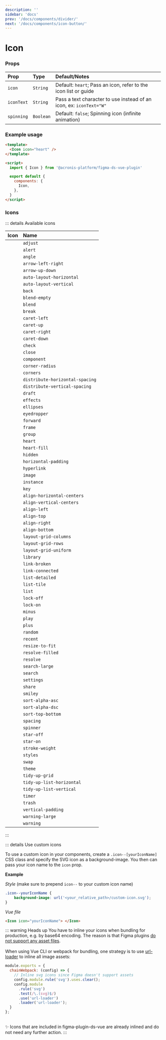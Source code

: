 ```yaml
---
description: ''
sidebar: 'docs'
prev: '/docs/components/divider/'
next: '/docs/components/icon-button/'
---
```


# Icon

<ComponentWrapper>
<Icon icon="heart"/>
<Icon iconText="W"/>
</ComponentWrapper>

### Props

| Prop       | Type      | Default/Notes                                                       |
| :--------- | :-------- | :------------------------------------------------------------------ |
| `icon`     | `String`  | Default: `heart`; Pass an icon, refer to the icon list or guide     |
| `iconText` | `String`  | Pass a text character to use instead of an icon, ex: `iconText="W"` |
| `spinning` | `Boolean` | Default: `false`; Spinning icon (infinite animation)                |

### Example usage

```html
<template>
  <Icon icon="heart" />
</template>

<script>
  import { Icon } from '@acronis-platform/figma-ds-vue-plugin'

  export default {
    components: {
      Icon,
    },
  }
</script>
```

### Icons

::: details Available icons

|                     Icon                     | Name                            |
| :------------------------------------------: | :------------------------------ |
|            <Icon icon="adjust"/>             | `adjust`                        |
|             <Icon icon="alert"/>             | `alert`                         |
|             <Icon icon="angle"/>             | `angle`                         |
|       <Icon icon="arrow-left-right"/>        | `arrow-left-right`              |
|         <Icon icon="arrow-up-down"/>         | `arrow-up-down`                 |
|    <Icon icon="auto-layout-horizontal"/>     | `auto-layout-horizontal`        |
|     <Icon icon="auto-layout-vertical"/>      | `auto-layout-vertical`          |
|             <Icon icon="back"/>              | `back`                          |
|          <Icon icon="blend-empty"/>          | `blend-empty`                   |
|             <Icon icon="blend"/>             | `blend`                         |
|             <Icon icon="break"/>             | `break`                         |
|          <Icon icon="caret-left"/>           | `caret-left`                    |
|           <Icon icon="caret-up"/>            | `caret-up`                      |
|          <Icon icon="caret-right"/>          | `caret-right`                   |
|          <Icon icon="caret-down"/>           | `caret-down`                    |
|             <Icon icon="check"/>             | `check`                         |
|             <Icon icon="close"/>             | `close`                         |
|           <Icon icon="component"/>           | `component`                     |
|         <Icon icon="corner-radius"/>         | `corner-radius`                 |
|            <Icon icon="corners"/>            | `corners`                       |
| <Icon icon="distribute-horizontal-spacing"/> | `distribute-horizontal-spacing` |
|  <Icon icon="distribute-vertical-spacing"/>  | `distribute-vertical-spacing`   |
|             <Icon icon="draft"/>             | `draft`                         |
|            <Icon icon="effects"/>            | `effects`                       |
|           <Icon icon="ellipses"/>            | `ellipses`                      |
|          <Icon icon="eyedropper"/>           | `eyedropper`                    |
|            <Icon icon="forward"/>            | `forward`                       |
|             <Icon icon="frame"/>             | `frame`                         |
|             <Icon icon="group"/>             | `group`                         |
|             <Icon icon="heart"/>             | `heart`                         |
|          <Icon icon="heart-fill"/>           | `heart-fill`                    |
|            <Icon icon="hidden"/>             | `hidden`                        |
|      <Icon icon="horizontal-padding"/>       | `horizontal-padding`            |
|           <Icon icon="hyperlink"/>           | `hyperlink`                     |
|             <Icon icon="image"/>             | `image`                         |
|           <Icon icon="instance"/>            | `instance`                      |
|              <Icon icon="key"/>              | `key`                           |
|   <Icon icon="align-horizontal-centers"/>    | `align-horizontal-centers`      |
|    <Icon icon="align-vertical-centers"/>     | `align-vertical-centers`        |
|          <Icon icon="align-left"/>           | `align-left`                    |
|           <Icon icon="align-top"/>           | `align-top`                     |
|          <Icon icon="align-right"/>          | `align-right`                   |
|         <Icon icon="align-bottom"/>          | `align-bottom`                  |
|      <Icon icon="layout-grid-columns"/>      | `layout-grid-columns`           |
|       <Icon icon="layout-grid-rows"/>        | `layout-grid-rows`              |
|      <Icon icon="layout-grid-uniform"/>      | `layout-grid-uniform`           |
|            <Icon icon="library"/>            | `library`                       |
|          <Icon icon="link-broken"/>          | `link-broken`                   |
|        <Icon icon="link-connected"/>         | `link-connected`                |
|         <Icon icon="list-detailed"/>         | `list-detailed`                 |
|           <Icon icon="list-tile"/>           | `list-tile`                     |
|             <Icon icon="list"/>              | `list`                          |
|           <Icon icon="lock-off"/>            | `lock-off`                      |
|            <Icon icon="lock-on"/>            | `lock-on`                       |
|             <Icon icon="minus"/>             | `minus`                         |
|             <Icon icon="play"/>              | `play`                          |
|             <Icon icon="plus"/>              | `plus`                          |
|            <Icon icon="random"/>             | `random`                        |
|            <Icon icon="recent"/>             | `recent`                        |
|         <Icon icon="resize-to-fit"/>         | `resize-to-fit`                 |
|        <Icon icon="resolve-filled"/>         | `resolve-filled`                |
|            <Icon icon="resolve"/>            | `resolve`                       |
|         <Icon icon="search-large"/>          | `search-large`                  |
|            <Icon icon="search"/>             | `search`                        |
|           <Icon icon="settings"/>            | `settings`                      |
|             <Icon icon="share"/>             | `share`                         |
|            <Icon icon="smiley"/>             | `smiley`                        |
|        <Icon icon="sort-alpha-asc"/>         | `sort-alpha-asc`                |
|        <Icon icon="sort-alpha-dsc"/>         | `sort-alpha-dsc`                |
|        <Icon icon="sort-top-bottom"/>        | `sort-top-bottom`               |
|            <Icon icon="spacing"/>            | `spacing`                       |
|            <Icon icon="spinner"/>            | `spinner`                       |
|           <Icon icon="star-off"/>            | `star-off`                      |
|            <Icon icon="star-on"/>            | `star-on`                       |
|         <Icon icon="stroke-weight"/>         | `stroke-weight`                 |
|            <Icon icon="styles"/>             | `styles`                        |
|             <Icon icon="swap"/>              | `swap`                          |
|             <Icon icon="theme"/>             | `theme`                         |
|         <Icon icon="tidy-up-grid"/>          | `tidy-up-grid`                  |
|    <Icon icon="tidy-up-list-horizontal"/>    | `tidy-up-list-horizontal`       |
|     <Icon icon="tidy-up-list-vertical"/>     | `tidy-up-list-vertical`         |
|             <Icon icon="timer"/>             | `timer`                         |
|             <Icon icon="trash"/>             | `trash`                         |
|       <Icon icon="vertical-padding"/>        | `vertical-padding`              |
|         <Icon icon="warning-large"/>         | `warning-large`                 |
|            <Icon icon="warning"/>            | `warning`                       |

:::

::: details Use custom icons

To use a custom icon in your components, create a `.icon--[yourIconName]` CSS class and specify the SVG icon as a background-image. You then can pass your icon name to the `icon` prop.
<br/>

**Example**

_Style_ (make sure to prepend `icon--` to your custom icon name)

```css
.icon--yourIconName {
    background-image: url('<your_relative_path>/custom-icon.svg');
}
```

_Vue file_

```html
<Icon icon="yourIconName"> </Icon>
```

::: warning Heads up
You have to inline your icons when bundling for production, e.g. by base64 encoding. The reason is that Figma plugins [do not support any asset files](https://www.figma.com/plugin-docs/resource-links/).
<br/>
<br/>
When using Vue CLI or webpack for bundling, one strategy is to use [url-loader](https://webpack.js.org/loaders/url-loader/) to inline all image assets:

```js
module.exports = {
  chainWebpack: (config) => {
    // Inline svg icons since Figma doesn't support assets
    config.module.rule('svg').uses.clear();
    config.module
      .rule('svg')
      .test(/\.(svg)$/)
      .use('url-loader')
      .loader('url-loader');
  }
};
```

<br/>
✨ Icons that are included in figma-plugin-ds-vue are already inlined and do not need any further action.
:::
